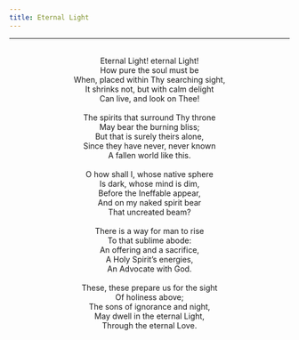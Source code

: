 ```yaml
---
title: Eternal Light
---
```


---
<center>
<br/>
Eternal Light! eternal Light!<br/>
How pure the soul must be<br/>
When, placed within Thy searching sight,<br/>
It shrinks not, but with calm delight<br/>
Can live, and look on Thee!<br/>
<br/>
The spirits that surround Thy throne<br/>
May bear the burning bliss;<br/>
But that is surely theirs alone,<br/>
Since they have never, never known<br/>
A fallen world like this.<br/>
<br/>
O how shall I, whose native sphere<br/>
Is dark, whose mind is dim,<br/>
Before the Ineffable appear,<br/>
And on my naked spirit bear<br/>
That uncreated beam?<br/>
<br/>
There is a way for man to rise<br/>
To that sublime abode:<br/>
An offering and a sacrifice,<br/>
A Holy Spirit’s energies,<br/>
An Advocate with God.<br/>
<br/>
These, these prepare us for the sight<br/>
Of holiness above;<br/>
The sons of ignorance and night,<br/>
May dwell in the eternal Light,<br/>
Through the eternal Love.<br/>

</center>